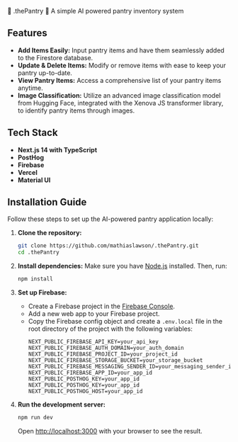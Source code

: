 🛒 .thePantry 🛒
A simple AI powered pantry inventory system

## Features

- **Add Items Easily:** Input pantry items and have them seamlessly added to the Firestore database.
- **Update & Delete Items:** Modify or remove items with ease to keep your pantry up-to-date.
- **View Pantry Items:** Access a comprehensive list of your pantry items anytime.
- **Image Classification:** Utilize an advanced image classification model from Hugging Face, integrated with the Xenova JS transformer library, to identify pantry items through images.

## Tech Stack

- **Next.js 14 with TypeScript**
- **PostHog** 
- **Firebase**
- **Vercel**
- **Material UI** 

## Installation Guide

Follow these steps to set up the AI-powered pantry application locally:

1. **Clone the repository:**
    ```bash
    git clone https://github.com/mathiaslawson/.thePantry.git
    cd .thePantry
    ```

2. **Install dependencies:**
    Make sure you have [Node.js](https://nodejs.org/) installed. Then, run:
    ```bash
    npm install
    ```

3. **Set up Firebase:**
    - Create a Firebase project in the [Firebase Console](https://console.firebase.google.com/).
    - Add a new web app to your Firebase project.
    - Copy the Firebase config object and create a `.env.local` file in the root directory of the project with the following variables:
      ```plaintext
      NEXT_PUBLIC_FIREBASE_API_KEY=your_api_key
      NEXT_PUBLIC_FIREBASE_AUTH_DOMAIN=your_auth_domain
      NEXT_PUBLIC_FIREBASE_PROJECT_ID=your_project_id
      NEXT_PUBLIC_FIREBASE_STORAGE_BUCKET=your_storage_bucket
      NEXT_PUBLIC_FIREBASE_MESSAGING_SENDER_ID=your_messaging_sender_id
      NEXT_PUBLIC_FIREBASE_APP_ID=your_app_id
      NEXT_PUBLIC_POSTHOG_KEY=your_app_id
      NEXT_PUBLIC_POSTHOG_KEY=your_app_id
      NEXT_PUBLIC_POSTHOG_HOST=your_app_id
      ```

4. **Run the development server:**
    ```bash
    npm run dev
    ```
    Open [http://localhost:3000](http://localhost:3000) with your browser to see the result.


